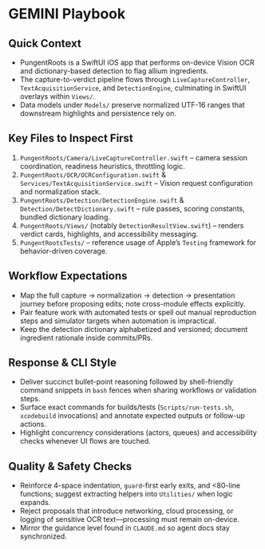 # GEMINI Playbook

## Quick Context
- PungentRoots is a SwiftUI iOS app that performs on-device Vision OCR and dictionary-based detection to flag allium ingredients.
- The capture-to-verdict pipeline flows through `LiveCaptureController`, `TextAcquisitionService`, and `DetectionEngine`, culminating in SwiftUI overlays within `Views/`.
- Data models under `Models/` preserve normalized UTF-16 ranges that downstream highlights and persistence rely on.

## Key Files to Inspect First
1. `PungentRoots/Camera/LiveCaptureController.swift` – camera session coordination, readiness heuristics, throttling logic.
2. `PungentRoots/OCR/OCRConfiguration.swift` & `Services/TextAcquisitionService.swift` – Vision request configuration and normalization stack.
3. `PungentRoots/Detection/DetectionEngine.swift` & `Detection/DetectDictionary.swift` – rule passes, scoring constants, bundled dictionary loading.
4. `PungentRoots/Views/` (notably `DetectionResultView.swift`) – renders verdict cards, highlights, and accessibility messaging.
5. `PungentRootsTests/` – reference usage of Apple’s `Testing` framework for behavior-driven coverage.

## Workflow Expectations
- Map the full capture → normalization → detection → presentation journey before proposing edits; note cross-module effects explicitly.
- Pair feature work with automated tests or spell out manual reproduction steps and simulator targets when automation is impractical.
- Keep the detection dictionary alphabetized and versioned; document ingredient rationale inside commits/PRs.

## Response & CLI Style
- Deliver succinct bullet-point reasoning followed by shell-friendly command snippets in ```bash``` fences when sharing workflows or validation steps.
- Surface exact commands for builds/tests (`Scripts/run-tests.sh`, `xcodebuild` invocations) and annotate expected outputs or follow-up actions.
- Highlight concurrency considerations (actors, queues) and accessibility checks whenever UI flows are touched.

## Quality & Safety Checks
- Reinforce 4-space indentation, `guard`-first early exits, and <80-line functions; suggest extracting helpers into `Utilities/` when logic expands.
- Reject proposals that introduce networking, cloud processing, or logging of sensitive OCR text—processing must remain on-device.
- Mirror the guidance level found in `CLAUDE.md` so agent docs stay synchronized.
